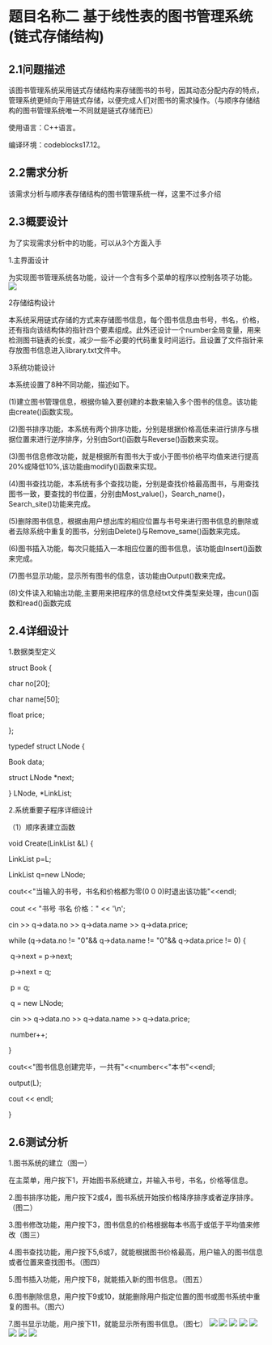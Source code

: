 # 题目名称二 基于线性表的图书管理系统(链式存储结构)

## 2.1问题描述

该图书管理系统采用链式存储结构来存储图书的书号，因其动态分配内存的特点，管理系统更倾向于用链式存储，以便完成人们对图书的需求操作。（与顺序存储结构的图书管理系统唯一不同就是链式存储而已）

使用语言：C++语言。

编译环境：codeblocks17.12。

## 2.2需求分析

该需求分析与顺序表存储结构的图书管理系统一样，这里不过多介绍

## 2.3概要设计

为了实现需求分析中的功能，可以从3个方面入手

1.主界面设计

为实现图书管理系统各功能，设计一个含有多个菜单的程序以控制各项子功能。
![](https://github.com/0759LW/Library/raw/master/image/图一.png)

2存储结构设计

 本系统采用链式存储的方式来存储图书信息，每个图书信息由书号，书名，价格，还有指向该结构体的指针四个要素组成。此外还设计一个number全局变量，用来检测图书链表的长度，减少一些不必要的代码重复时间运行。且设置了文件指针来存放图书信息进入library.txt文件中。

3系统功能设计

本系统设置了8种不同功能，描述如下。

(1)建立图书管理信息，根据你输入要创建的本数来输入多个图书的信息。该功能由create()函数实现。

(2)图书排序功能，本系统有两个排序功能，分别是根据价格高低来进行排序与根据位置来进行逆序排序，分别由Sort()函数与Reverse()函数来实现。

(3)图书信息修改功能，就是根据所有图书大于或小于图书价格平均值来进行提高20%或降低10%,该功能由modify()函数来实现。

(4)图书查找功能，本系统有多个查找功能，分别是查找价格最高图书，与用查找图书一致，要查找的书位置，分别由Most_value()，Search_name()，Search_site()功能来完成。

(5)删除图书信息，根据由用户想出库的相应位置与书号来进行图书信息的删除或者去除系统中重复的图书，分别由Delete()与Remove_same()函数来完成。

(6)图书插入功能，每次只能插入一本相应位置的图书信息，该功能由Insert()函数来完成。

(7)图书显示功能，显示所有图书的信息，该功能由Output()数来完成。

(8)文件读入和输出功能,主要用来把程序的信息经txt文件类型来处理，由cun()函数和read()函数完成

## 2.4详细设计

1.数据类型定义

struct Book {

   char no[20];

   char name[50];

   float price;

};

 

typedef struct LNode {

   Book data;

   struct LNode *next;

} LNode, *LinkList;

2.系统重要子程序详细设计

（1）顺序表建立函数

void Create(LinkList &L) {

  LinkList p=L;

  LinkList q=new LNode;

   cout<<"当输入的书号，书名和价格都为零(0 0 0)时退出该功能"<<endl;

​    cout << "书号         书名        价格：" << '\n';

   cin >> q->data.no >> q->data.name >> q->data.price;

   while (q->data.no != "0"&& q->data.name != "0"&& q->data.price != 0) {

​       q->next = p->next;

​       p->next = q;

​       p = q;

​       q = new LNode;

​       cin >> q->data.no >> q->data.name >> q->data.price;

​       number++;

   }

   cout<<"图书信息创建完毕，一共有"<<number<<"本书"<<endl;

   output(L);

   cout << endl;

}

## 2.6测试分析

1.图书系统的建立（图一）

在主菜单，用户按下1，开始图书系统建立，并输入书号，书名，价格等信息。

2.图书排序功能，用户按下2或4，图书系统开始按价格降序排序或者逆序排序。（图二）

3.图书修改功能，用户按下3，图书信息的价格根据每本书高于或低于平均值来修改（图三）

4.图书查找功能，用户按下5,6或7，就能根据图书价格最高，用户输入的图书信息或者位置来查找图书。（图四）

5.图书插入功能，用户按下8，就能插入新的图书信息。（图五）

6.图书删除信息，用户按下9或10，就能删除用户指定位置的图书或图书系统中重复的图书。（图六）

7.图书显示功能，用户按下11，就能显示所有图书信息。（图七）
![](https://github.com/0759LW/Library/raw/master/image/图一11.png)
![](https://github.com/0759LW/Library/raw/master/image/图一1.png)
![](https://github.com/0759LW/Library/raw/master/image/图二.png)
![](https://github.com/0759LW/Library/raw/master/image/图三.png)
![](https://github.com/0759LW/Library/raw/master/image/图四.png)
![](https://github.com/0759LW/Library/raw/master/image/图五.png)
![](https://github.com/0759LW/Library/raw/master/image/图六.png)
![](https://github.com/0759LW/Library/blob/master/%E5%9B%BE%E4%B8%83.png)

